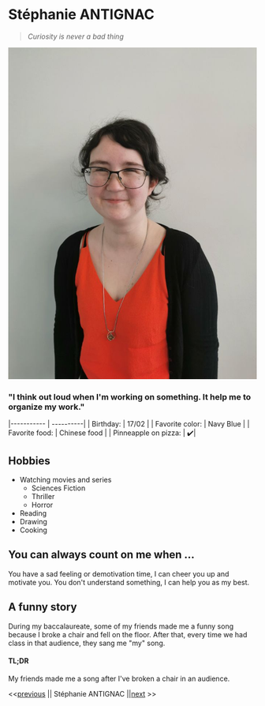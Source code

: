  Stéphanie ANTIGNAC
===================
> *Curiosity is never a bad thing*

![Alt text](https://github.com/StephanieAn/markdown-challenge/blob/master/photo%20pro.jpg)

### "I think out loud when I'm working on something. It help me to organize my work." 

|----------- | ----------|
| Birthday: | 17/02 |
| Favorite color: | Navy Blue |
| Favorite food: | Chinese food |
| Pinneapple on pizza: | :heavy_check_mark:|

Hobbies
---------
* Watching movies and series
    * Sciences Fiction
    * Thriller
    * Horror
* Reading
* Drawing
* Cooking 

You can always count on me when ...
-------------------------------------
You have a sad feeling or demotivation time, I can cheer you up and motivate you. 
You don't understand something, I can help you as my best. 

A funny story
--------------
During my baccalaureate, some of my friends made me a funny song because I broke a chair and fell on the floor. After that, every time we had class in that audience, they sang me "my" song. 

#### TL;DR
My friends made me a song after I've broken a chair in an audience.

<<[previous](https://github.com/Naim350Z/markdown-challenge.git) || Stéphanie ANTIGNAC ||[next](https://github.com/Thibaut3005/Markdown-challenge-.git) >>